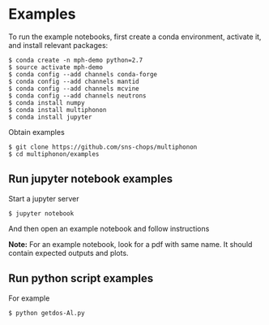 # Examples

To run the example notebooks, first create a conda environment, activate it, and install relevant packages:

    $ conda create -n mph-demo python=2.7
    $ source activate mph-demo
    $ conda config --add channels conda-forge
    $ conda config --add channels mantid
    $ conda config --add channels mcvine
    $ conda config --add channels neutrons
    $ conda install numpy
    $ conda install multiphonon
    $ conda install jupyter


Obtain examples

    $ git clone https://github.com/sns-chops/multiphonon
    $ cd multiphonon/examples

## Run jupyter notebook examples
Start a jupyter server

    $ jupyter notebook
    
And then open an example notebook and follow instructions

**Note:** For an example notebook, look for a pdf with same name. It should contain expected outputs and plots.


## Run python script examples

For example

    $ python getdos-Al.py
